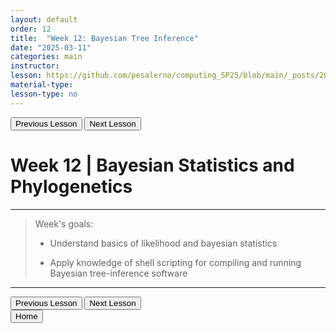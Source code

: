 ```yaml
---
layout: default
order: 12
title:  "Week 12: Bayesian Tree Inference"
date: "2025-03-11"
categories: main
instructor: 
lesson: https://github.com/pesalerno/computing_SP25/blob/main/_posts/2025-02-25-7_Week_7.md
material-type: 
lesson-type: no
---
```


<a href="https://pesalerno.github.io/computing_SP25/main/2025/03/11/11_Week_11.html"><button>Previous Lesson</button></a>   <a href="https://pesalerno.github.io/computing_SP25/main/2025/04/08/13_Week_13.html"><button>Next Lesson</button></a>  

# Week 12 | Bayesian Statistics and Phylogenetics

------------
>Week's goals: 
>
>- Understand basics of likelihood and bayesian statistics
>
>- Apply knowledge of shell scripting for compiling and running Bayesian tree-inference software
>
--------------

<a href="https://pesalerno.github.io/computing_SP25/main/2025/03/11/11_Week_11.html"><button>Previous Lesson</button></a>   <a href="https://pesalerno.github.io/computing_SP25/main/2025/04/08/13_Week_13.html"><button>Next Lesson</button></a>  
<a href="https://pesalerno.github.io/computing_SP25/"><button>Home</button></a>  